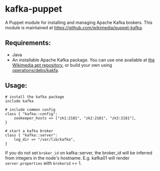 # kafka-puppet

A Puppet module for installing and managing Apache Kafka brokers.
This module is maintained at https://github.com/wikimedia/puppet-kafka.


## Requirements:
- Java
- An installable Apache Kafka package.  You can use one available at
[the Wikimedia apt repository](http://apt.wikimedia.org/wikimedia/pool/universe/k/kafka/),
or build your own using [operations/debs/kakfa](https://gerrit.wikimedia.org/r/gitweb?p=operations/debs/kafka.git;a=summary).

## Usage:
```puppet
# install the kafka package
include kafka

# include common config
class { "kafka::config":
    zookeeper_hosts => ["zk1:2181", "zk2:2181", "zk3:2181"],
}

# start a kafka broker
class { "kafka::server":
    log_dir => "/var/lib/kafka",
}
```

If you do not set ```broker_id``` on kafka::server, the broker_id will be
inferred from integers in the node's hostname.  E.g. kafka01 will render
```server.properties``` with ```brokerid``` == 1.
